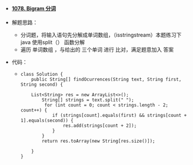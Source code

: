 - #### [1078. Bigram 分词](https://leetcode-cn.com/problems/occurrences-after-bigram/)

- 解题思路：

  - 分词题，将输入语句先分解成单词数组，（isstringstream）本题练习下java  使用split（） 函数分解
  - 遍历 单词数组 ，与给出的  三个单词 进行 比对，满足题意加入 答案

- 代码：

  - ```
    class Solution {
        public String[] findOcurrences(String text, String first, String second) {
            
        List<String> res = new ArrayList<>();
            String[] strings = text.split(" ");
             for (int count = 0; count < strings.length - 2; count++) {
                if (strings[count].equals(first) && strings[count + 1].equals(second)) {
                    res.add(strings[count + 2]);
                }
            }
            return res.toArray(new String[res.size()]);
     
        }
    }
    ```

    

  